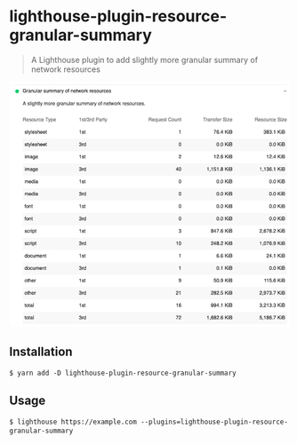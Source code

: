 # lighthouse-plugin-resource-granular-summary

> A Lighthouse plugin to add slightly more granular summary of network resources

![Report](./screenshot.png)

## Installation

```
$ yarn add -D lighthouse-plugin-resource-granular-summary
```

## Usage

```
$ lighthouse https://example.com --plugins=lighthouse-plugin-resource-granular-summary
```
